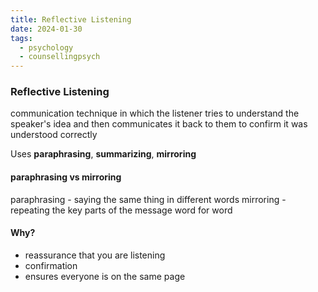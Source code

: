```yaml
---
title: Reflective Listening
date: 2024-01-30
tags:
  - psychology
  - counsellingpsych
---
```

### Reflective Listening 
communication technique in which the listener tries to understand the speaker's idea and then communicates it back to  them to confirm it was understood correctly 

Uses **paraphrasing**, **summarizing**, **mirroring**

#### paraphrasing vs mirroring
paraphrasing - saying the same thing in different words
mirroring - repeating the key parts of the message word for word

#### Why?
- reassurance that you are listening
- confirmation
- ensures everyone is on the same page
